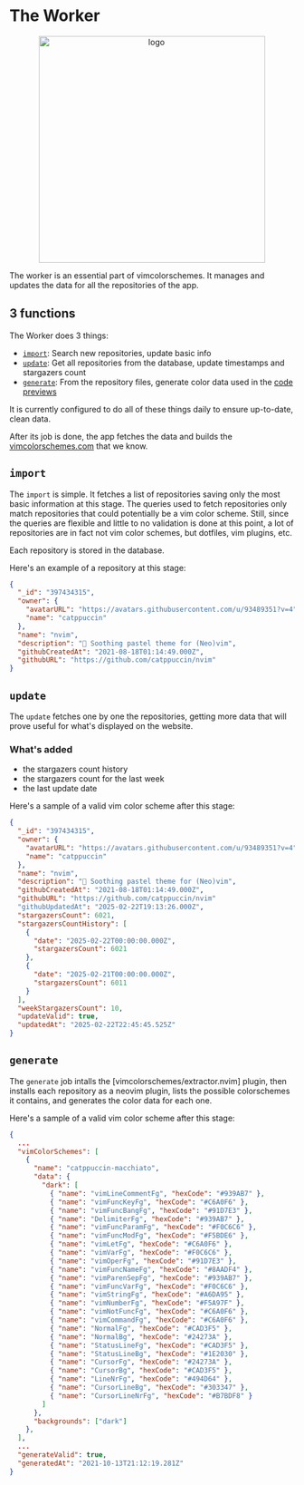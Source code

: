 # The Worker

<p align="center">
  <img src="https://github.com/vimcolorschemes/worker/blob/media/logo.png?raw=true" alt="logo" width="400" />
</p>

The worker is an essential part of vimcolorschemes. It manages and updates the
data for all the repositories of the app.

## 3 functions

The Worker does 3 things:

- [`import`](#import): Search new repositories, update basic info
- [`update`](#update): Get all repositories from the database, update timestamps and stargazers count
- [`generate`](#generate): From the repository files, generate color data used in the [code previews](/previews)

It is currently configured to do all of these things daily to ensure
up-to-date, clean data.

After its job is done, the app fetches the data and builds the
[vimcolorschemes.com](https://vimcolorschemes.com) that we know.

## `import`

The `import` is simple. It fetches a list of repositories saving only the most
basic information at this stage. The queries used to fetch repositories only
match repositories that could potentially be a vim color scheme. Still, since
the queries are flexible and little to no validation is done at this point, a
lot of repositories are in fact not vim color schemes, but dotfiles, vim
plugins, etc.

Each repository is stored in the database.

Here's an example of a repository at this stage:

```json
{
  "_id": "397434315",
  "owner": {
    "avatarURL": "https://avatars.githubusercontent.com/u/93489351?v=4",
    "name": "catppuccin"
  },
  "name": "nvim",
  "description": "🍨 Soothing pastel theme for (Neo)vim",
  "githubCreatedAt": "2021-08-18T01:14:49.000Z",
  "githubURL": "https://github.com/catppuccin/nvim"
}
```

## `update`

The `update` fetches one by one the repositories, getting more data that will
prove useful for what's displayed on the website.

### What's added

- the stargazers count history
- the stargazers count for the last week
- the last update date

Here's a sample of a valid vim color scheme after this stage:

```json
{
  "_id": "397434315",
  "owner": {
    "avatarURL": "https://avatars.githubusercontent.com/u/93489351?v=4",
    "name": "catppuccin"
  },
  "name": "nvim",
  "description": "🍨 Soothing pastel theme for (Neo)vim",
  "githubCreatedAt": "2021-08-18T01:14:49.000Z",
  "githubURL": "https://github.com/catppuccin/nvim"
  "githubUpdatedAt": "2025-02-22T19:13:26.000Z",
  "stargazersCount": 6021,
  "stargazersCountHistory": [
    {
      "date": "2025-02-22T00:00:00.000Z",
      "stargazersCount": 6021
    },
    {
      "date": "2025-02-21T00:00:00.000Z",
      "stargazersCount": 6011
    }
  ],
  "weekStargazersCount": 10,
  "updateValid": true,
  "updatedAt": "2025-02-22T22:45:45.525Z"
}
```

## `generate`

The `generate` job intalls the [vimcolorschemes/extractor.nvim] plugin, then
installs each repository as a neovim plugin, lists the possible colorschemes it
contains, and generates the color data for each one.

Here's a sample of a valid vim color scheme after this stage:

```json
{
  ...
  "vimColorSchemes": [
    {
      "name": "catppuccin-macchiato",
      "data": {
        "dark": [
          { "name": "vimLineCommentFg", "hexCode": "#939AB7" },
          { "name": "vimFuncKeyFg", "hexCode": "#C6A0F6" },
          { "name": "vimFuncBangFg", "hexCode": "#91D7E3" },
          { "name": "DelimiterFg", "hexCode": "#939AB7" },
          { "name": "vimFuncParamFg", "hexCode": "#F0C6C6" },
          { "name": "vimFuncModFg", "hexCode": "#F5BDE6" },
          { "name": "vimLetFg", "hexCode": "#C6A0F6" },
          { "name": "vimVarFg", "hexCode": "#F0C6C6" },
          { "name": "vimOperFg", "hexCode": "#91D7E3" },
          { "name": "vimFuncNameFg", "hexCode": "#8AADF4" },
          { "name": "vimParenSepFg", "hexCode": "#939AB7" },
          { "name": "vimFuncVarFg", "hexCode": "#F0C6C6" },
          { "name": "vimStringFg", "hexCode": "#A6DA95" },
          { "name": "vimNumberFg", "hexCode": "#F5A97F" },
          { "name": "vimNotFuncFg", "hexCode": "#C6A0F6" },
          { "name": "vimCommandFg", "hexCode": "#C6A0F6" },
          { "name": "NormalFg", "hexCode": "#CAD3F5" },
          { "name": "NormalBg", "hexCode": "#24273A" },
          { "name": "StatusLineFg", "hexCode": "#CAD3F5" },
          { "name": "StatusLineBg", "hexCode": "#1E2030" },
          { "name": "CursorFg", "hexCode": "#24273A" },
          { "name": "CursorBg", "hexCode": "#CAD3F5" },
          { "name": "LineNrFg", "hexCode": "#494D64" },
          { "name": "CursorLineBg", "hexCode": "#303347" },
          { "name": "CursorLineNrFg", "hexCode": "#B7BDF8" }
        ]
      },
      "backgrounds": ["dark"]
    },
  ],
  ...
  "generateValid": true,
  "generatedAt": "2021-10-13T21:12:19.281Z"
}
```

